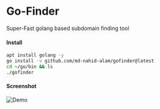 # Go-Finder
Super-Fast golang based subdomain finding tool

#### Install

````bash
apt install golang -y
go install -v github.com/md-nahid-alam/gofinder@latest
cd ~/go/bin && ls
./gofinder
````
#### Screenshot

![Demo](https://g.top4top.io/p_25861ys0e0.jpg "Demo")
